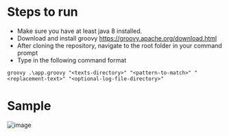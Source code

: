 # Steps to run

- Make sure you have at least java 8 installed.
- Download and install groovy https://groovy.apache.org/download.html
- After cloning the repository, navigate to the root folder in your command prompt
- Type in the following command format

```
groovy .\app.groovy "<texts-directory>" "<pattern-to-match>" "<replacement-text>" "<optional-log-file-directory>"
```

# Sample
  ![image](https://github.com/metall-wave/Groovy/assets/133597414/e9978a53-0765-4704-a0d2-b94eafb7b3a9)
